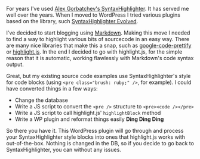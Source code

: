 For years I've used [Alex Gorbatchev's SyntaxHighlighter](http://alexgorbatchev.com/SyntaxHighlighter/). It has served me well over the years. When I moved to WordPress I tried various plugins based on the library, such [SyntaxHighlighter Evolved](http://wordpress.org/extend/plugins/syntaxhighlighter/).

I've decided to start blogging using [Markdown](http://daringfireball.net/projects/markdown/). Making this move I needed to find a way to highlight various bits of sourcecode in an easy way. There are many nice libraries that make this a snap, such as [google-code-prettify](http://code.google.com/p/google-code-prettify/) or [highlight.js](http://softwaremaniacs.org/soft/highlight/en/). In the end I decided to go with highlight.js, for the simple reason that it is automatic, working flawlessly with Markdown's code syntax output.

Great, but my existing source code examples use SyntaxHighlighter's style for code blocks (using `<pre class="brush: ruby;" />`, for example). I could have converted things in a few ways:

* Change the database
* Write a JS script to convert the `<pre />` structure to `<pre><code /></pre>`
* Write a JS script to call highlight.js' `highlightBlock` method
* Write a WP plugin and reformat things easily **Ding Ding Ding**

So there you have it. This WordPress plugin will go through and process your SyntaxHighlighter style blocks into ones that highlight.js works with out-of-the-box. Nothing is changed in the DB, so if you decide to go back to SyntaxHighlighter, you can without any issues.